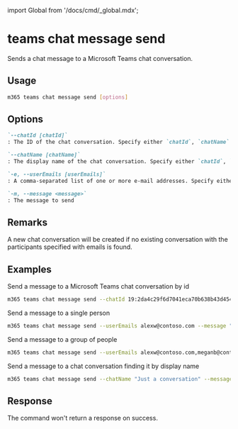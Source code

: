 <!-- DISCLAIMER: All secrets, passwords, and sensitive values in this document are examples only and not real credentials. -->
import Global from '/docs/cmd/_global.mdx';

# teams chat message send

Sends a chat message to a Microsoft Teams chat conversation.

## Usage

```sh
m365 teams chat message send [options]
```

## Options

```md definition-list
`--chatId [chatId]`
: The ID of the chat conversation. Specify either `chatId`, `chatName` or `userEmails`, but not multiple.

`--chatName [chatName]`
: The display name of the chat conversation. Specify either `chatId`, `chatName` or `userEmails`, but not multiple.

`-e, --userEmails [userEmails]`
: A comma-separated list of one or more e-mail addresses. Specify either `chatId`, `chatName` or `userEmails`, but not multiple.

`-m, --message <message>`
: The message to send
```

<Global />

## Remarks

A new chat conversation will be created if no existing conversation with the participants specified with emails is found.

## Examples

Send a message to a Microsoft Teams chat conversation by id

```sh
m365 teams chat message send --chatId 19:2da4c29f6d7041eca70b638b43d45437@thread.v2 --message "Welcome to Teams"
```

Send a message to a single person

```sh
m365 teams chat message send --userEmails alexw@contoso.com --message "Welcome to Teams"
```

Send a message to a group of people

```sh
m365 teams chat message send --userEmails alexw@contoso.com,meganb@contoso.com --message "Welcome to Teams"
```

Send a message to a chat conversation finding it by display name

```sh
m365 teams chat message send --chatName "Just a conversation" --message "Welcome to Teams"
```

## Response

The command won't return a response on success.
